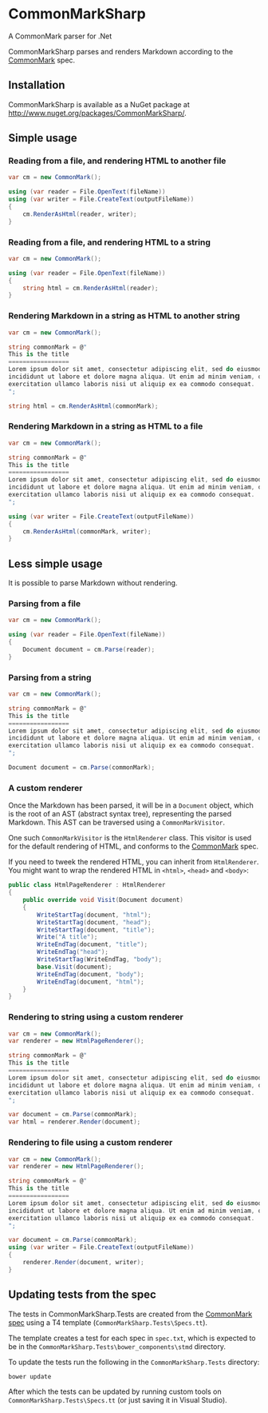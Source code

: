 CommonMarkSharp
===============

A CommonMark parser for .Net

CommonMarkSharp parses and renders Markdown according to the [CommonMark](http://commonmark.org/) spec.

Installation
------------

CommonMarkSharp is available as a NuGet package at <http://www.nuget.org/packages/CommonMarkSharp/>.

Simple usage
------------

### Reading from a file, and rendering HTML to another file

```csharp
var cm = new CommonMark();

using (var reader = File.OpenText(fileName))
using (var writer = File.CreateText(outputFileName))
{
    cm.RenderAsHtml(reader, writer);
}
```

### Reading from a file, and rendering HTML to a string

```csharp
var cm = new CommonMark();

using (var reader = File.OpenText(fileName))
{
    string html = cm.RenderAsHtml(reader);
}
```

### Rendering Markdown in a string as HTML to another string

```csharp
var cm = new CommonMark();

string commonMark = @"
This is the title
=================
Lorem ipsum dolor sit amet, consectetur adipiscing elit, sed do eiusmod tempor
incididunt ut labore et dolore magna aliqua. Ut enim ad minim veniam, quis nostrud
exercitation ullamco laboris nisi ut aliquip ex ea commodo consequat.
";

string html = cm.RenderAsHtml(commonMark);
```

### Rendering Markdown in a string as HTML to a file

```csharp
var cm = new CommonMark();

string commonMark = @"
This is the title
=================
Lorem ipsum dolor sit amet, consectetur adipiscing elit, sed do eiusmod tempor
incididunt ut labore et dolore magna aliqua. Ut enim ad minim veniam, quis nostrud
exercitation ullamco laboris nisi ut aliquip ex ea commodo consequat.
";

using (var writer = File.CreateText(outputFileName))
{
    cm.RenderAsHtml(commonMark, writer);
}
```

Less simple usage
-----------------

It is possible to parse Markdown without rendering. 

### Parsing from a file

```csharp
var cm = new CommonMark();

using (var reader = File.OpenText(fileName))
{
    Document document = cm.Parse(reader);
}
```

### Parsing from a string

```csharp
var cm = new CommonMark();

string commonMark = @"
This is the title
=================
Lorem ipsum dolor sit amet, consectetur adipiscing elit, sed do eiusmod tempor
incididunt ut labore et dolore magna aliqua. Ut enim ad minim veniam, quis nostrud
exercitation ullamco laboris nisi ut aliquip ex ea commodo consequat.
";

Document document = cm.Parse(commonMark);
```

### A custom renderer

Once the Markdown has been parsed, it will be in a `Document` object, which is the root of an AST (abstract syntax tree), representing the parsed Markdown. This AST can be traversed using a `CommonMarkVisitor`.

One such `CommonMarkVisitor` is the `HtmlRenderer` class. This visitor is used for the default rendering of HTML, and conforms to the [CommonMark](http://commonmark.org/) spec.

If you need to tweek the rendered HTML, you can inherit from `HtmlRenderer`. You might want to wrap the rendered HTML in `<html>`, `<head>` and `<body>`:

```csharp
public class HtmlPageRenderer : HtmlRenderer
{
    public override void Visit(Document document)
    {
        WriteStartTag(document, "html");
        WriteStartTag(document, "head");
        WriteStartTag(document, "title");
        Write("A title");
        WriteEndTag(document, "title");
        WriteEndTag("head");
        WriteStartTag(WriteEndTag, "body");
        base.Visit(document);
        WriteEndTag(document, "body");
        WriteEndTag(document, "html");
    }
}
```

### Rendering to string using a custom renderer

```csharp
var cm = new CommonMark();
var renderer = new HtmlPageRenderer();

string commonMark = @"
This is the title
=================
Lorem ipsum dolor sit amet, consectetur adipiscing elit, sed do eiusmod tempor
incididunt ut labore et dolore magna aliqua. Ut enim ad minim veniam, quis nostrud
exercitation ullamco laboris nisi ut aliquip ex ea commodo consequat.
";

var document = cm.Parse(commonMark);
var html = renderer.Render(document);
```

### Rendering to file using a custom renderer

```csharp
var cm = new CommonMark();
var renderer = new HtmlPageRenderer();

string commonMark = @"
This is the title
=================
Lorem ipsum dolor sit amet, consectetur adipiscing elit, sed do eiusmod tempor
incididunt ut labore et dolore magna aliqua. Ut enim ad minim veniam, quis nostrud
exercitation ullamco laboris nisi ut aliquip ex ea commodo consequat.
";

var document = cm.Parse(commonMark);
using (var writer = File.CreateText(outputFileName))
{
    renderer.Render(document, writer);
}
```

## Updating tests from the spec

The tests in CommonMarkSharp.Tests are created from the [CommonMark spec](http://jgm.github.io/stmd/spec.html) using a T4 template (`CommonMarkSharp.Tests\Specs.tt`).

The template creates a test for each spec in `spec.txt`, which is expected to be in the `CommonMarkSharp.Tests\bower_components\stmd` directory.

To update the tests run the following in the `CommonMarkSharp.Tests` directory:

    bower update

After which the tests can be updated by running custom tools on `CommonMarkSharp.Tests\Specs.tt` (or just saving it in Visual Studio).